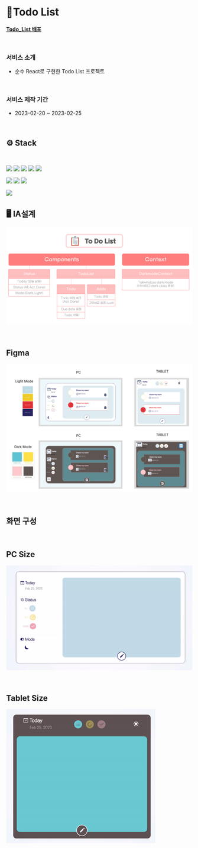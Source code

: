 # 📝**Todo List**

[**Todo_List 배포**](https://hae-todolist.netlify.app/)

<br>

### 서비스 소개

 - 순수 React로 구현한 Todo List 프로젝트

<br>

### 서비스 제작 기간

- 2023-02-20 ~ 2023-02-25

<br>

## ⚙️ Stack

<br>

<img src="https://img.shields.io/badge/HTML5-E34F26?style=flat-square&logo=HTML5&logoColor=ffffff"/> <img src="https://img.shields.io/badge/CSS3-1572B6?style=flat-square&logo=CSS3&logoColor=ffffff"/> 
<img src="https://img.shields.io/badge/React-3776AB?style=flat-square&logo=React&logoColor=ffffff"/> <img src="https://img.shields.io/badge/Yarn-F7DF1E?style=flat-square&logo=Yarn&logoColor=ffffff"/>
<img src="https://img.shields.io/badge/JavaScript-F7DF1E?style=flat-square&logo=JavaScript&logoColor=ffffff"/>

<img src="https://img.shields.io/badge/Visual Studio Code-007ACC?style=flat-square&logo=Visual Studio Code&logoColor=ffffff"/> <img src="https://img.shields.io/badge/Git-F05032?style=flat-square&logo=Git&logoColor=ffffff"/> <img src="https://img.shields.io/badge/GitHub-181717?style=flat-square&logo=GitHub&logoColor=ffffff"/> 

<img src="https://img.shields.io/badge/Netlify-F7DF1E?style=flat-square&logo=Netlify&logoColor=ffffff"/>

<br>

## 🖥️ IA설계

![ia](./ia.png)

<br>


## Figma

![피그마](./figma.PNG)

<br>

## **화면 구성**

<br>

## PC Size

![PC](./PC.gif)

<br>

## Tablet Size

![PC](./Tablet.gif)